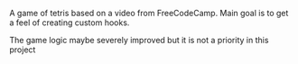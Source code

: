 A game of tetris based on a video from FreeCodeCamp.
Main goal is to get a feel of creating custom hooks.

The game logic maybe severely improved but it is not a priority in this project